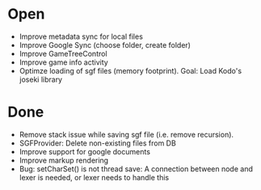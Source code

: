 Open
=============
- Improve metadata sync for local files
- Improve Google Sync (choose folder, create folder)
- Improve GameTreeControl
- Improve game info activity
- Optimze loading of sgf files (memory footprint). Goal: Load Kodo's joseki library

Done
=============
- Remove stack issue while saving sgf file (i.e. remove recursion).
- SGFProvider: Delete non-existing files from DB
- Improve support for google documents
- Improve markup rendering
- Bug: setCharSet() is not thread save: A connection between node and lexer is needed, or lexer needs to handle this
